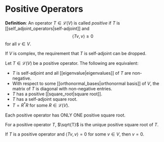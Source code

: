 # Positive Operators
**Definition**: An operator $T \in \mathcal{L}(V)$ is called *positive* if $T$ is [[self_adjoint_operators|self-adjoint]] and $$ \langle Tv, v \rangle \geq 0 $$ for all $v \in V$.

If $V$ is complex, the requirement that $T$ is self-adjoint can be dropped.

Let $T \in \mathcal{L}(V)$ be a positive operator. The following are equivalent:
- $T$ is self-adjoint and all [[eigenvalue|eigenvalues]] of $T$ are non-negative.
- With respect to some [[orthonormal_bases|orthonormal basis]] of $V$, the matrix of $T$ is diagonal with non-negative entries.
- $T$ has a positive [[square_root|square root]].
- $T$ has a self-adjoint square root.
- $T = R^*R$ for some $R \in \mathcal{L}(V)$.

Each positive operator has ONLY ONE positive square root.

For a positive operator $T$, $\sqrt{T}$ is the unique positive square root of $T$.

If $T$ is a positive operator and $\langle Tv, v \rangle = 0$ for some $v \in V$, then $v = 0$.